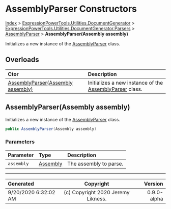 ﻿# AssemblyParser Constructors

[Index](../index.md) > [ExpressionPowerTools.Utilities.DocumentGenerator](ExpressionPowerTools.Utilities.DocumentGenerator.a.md) > [ExpressionPowerTools.Utilities.DocumentGenerator.Parsers](ExpressionPowerTools.Utilities.DocumentGenerator.Parsers.n.md) > [AssemblyParser](ExpressionPowerTools.Utilities.DocumentGenerator.Parsers.AssemblyParser.cs.md) > **AssemblyParser(Assembly assembly)**

Initializes a new instance of the [AssemblyParser](ExpressionPowerTools.Utilities.DocumentGenerator.Parsers.AssemblyParser.cs.md) class.

## Overloads

| Ctor | Description |
| :-- | :-- |
| [AssemblyParser(Assembly assembly)](#assemblyparserassembly-assembly) | Initializes a new instance of the [AssemblyParser](ExpressionPowerTools.Utilities.DocumentGenerator.Parsers.AssemblyParser.cs.md) class. |

## AssemblyParser(Assembly assembly)

Initializes a new instance of the [AssemblyParser](ExpressionPowerTools.Utilities.DocumentGenerator.Parsers.AssemblyParser.cs.md) class.

```csharp
public AssemblyParser(Assembly assembly)
```

### Parameters

| Parameter | Type | Description |
| :-- | :-- | :-- |
| `assembly` | [Assembly](https://docs.microsoft.com/dotnet/api/system.reflection.assembly) | The assembly to parse. |



---

| Generated | Copyright | Version |
| :-- | :-: | --: |
| 9/20/2020 6:32:02 AM | (c) Copyright 2020 Jeremy Likness. | 0.9.0-alpha |

